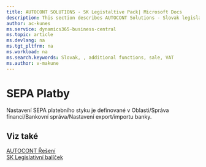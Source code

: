 ```yaml
---
title: AUTOCONT SOLUTIONS - SK Legistaltive Pack| Microsoft Docs
description: This section describes AUTOCONT Solutions - Slovak legislation
author: ac-kunes
ms.service: dynamics365-business-central
ms.topic: article
ms.devlang: na
ms.tgt_pltfrm: na
ms.workload: na
ms.search.keywords: Slovak, , additional functions, sale, VAT
ms.author: v-makune
---
```


# SEPA Platby

Nastavení SEPA platebního styku je definované v Oblasti/Správa financí/Bankovní správa/Nastavení export/importu banky.

## Viz také 
[AUTOCONT Řešení](../index.md)  
[SK Legislativní balíček](AC-SK/ac-sk-legislative-pack.md)